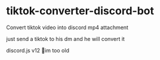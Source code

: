 # tiktok-converter-discord-bot
Convert tiktok video into discord mp4 attachment

just send a tiktok to his dm and he will convert it


discord.js v12 🤣im too old
